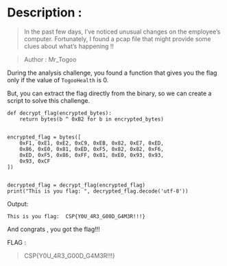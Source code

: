 # Description :

> In the past few days, I’ve noticed unusual changes on the employee’s computer. Fortunately, I found a pcap file that might provide some clues about what’s happening !!

> Author : Mr_Togoo


During the analysis challenge, you found a function that gives you the flag only if the value of `TogooHealth` is 0.

But, you can extract the flag directly from the binary, so we can create a script to solve this challenge.

```
def decrypt_flag(encrypted_bytes):
    return bytes(b ^ 0xB2 for b in encrypted_bytes)


encrypted_flag = bytes([
    0xF1, 0xE1, 0xE2, 0xC9, 0xEB, 0x82, 0xE7, 0xED, 
    0x86, 0xE0, 0x81, 0xED, 0xF5, 0x82, 0x82, 0xF6, 
    0xED, 0xF5, 0x86, 0xFF, 0x81, 0xE0, 0x93, 0x93, 
    0x93, 0xCF
])


decrypted_flag = decrypt_flag(encrypted_flag)
print("This is you flag: ", decrypted_flag.decode('utf-8'))
```
Output: 

`This is you flag:  CSP{Y0U_4R3_G00D_G4M3R!!!}`

And congrats , you got the flag!!!

FLAG : 
>CSP{Y0U_4R3_G00D_G4M3R!!!}

